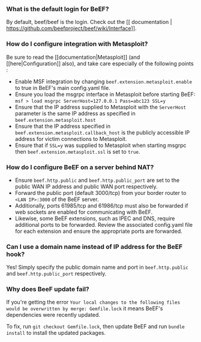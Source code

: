 ### What is the default login for BeEF?
By default, beef/beef is the login. Check out the [[ documentation | https://github.com/beefproject/beef/wiki/Interface]].


### How do I configure integration with Metasploit?

Be sure to read the [[documentation|Metasploit]] (and [[here|Configuration]] also), and take care especially of the following points :

* Enable MSF integration by changing `beef.extension.metasploit.enable` to true in BeEF's main config.yaml file.
* Ensure you load the msgrpc interface in Metasploit before starting BeEF: `msf > load msgrpc ServerHost=127.0.0.1 Pass=abc123 SSL=y`
* Ensure that the IP address supplied to Metasploit with the `ServerHost` parameter is the same IP address as specified in `beef.extension.metasploit.host`
* Ensure that the IP address specified in `beef.extension.metasploit.callback_host` is the publicly accessible IP address for victim connections to Metasploit.
* Ensure that if `SSL=y` was supplied to Metasploit when starting msgrpc then `beef.extension.metasploit.ssl` is set to `true`.


### How do I configure BeEF on a server behind NAT?
* Ensure `beef.http.public` and `beef.http.public_port` are set to the public WAN IP address and public WAN port respectively.
* Forward the public port (default 3000/tcp) from your border router to `<LAN IP>:3000` of the BeEF server.
* Additionally, ports 61985/tcp and 61986/tcp must also be forwarded if web sockets are enabled for communicating with BeEF.
* Likewise, some BeEF extensions, such as IPEC and DNS, require additional ports to be forwarded. Review the associated config.yaml file for each extension and ensure the appropriate ports are forwarded.


### Can I use a domain name instead of IP address for the BeEF hook?

Yes! Simply specify the public domain name and port in `beef.http.public` and `beef.http.public_port` respectively.


### Why does BeeF update fail?

If you're getting the error `Your local changes to the following files would be overwritten by merge: Gemfile.lock` it means BeEF's dependencies were recently updated.

To fix, run `git checkout Gemfile.lock`, then update BeEF and run `bundle install` to install the updated packages.
